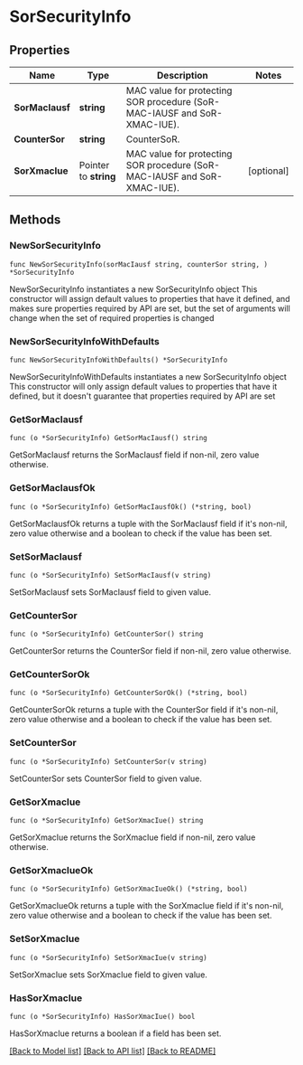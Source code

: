 # SorSecurityInfo

## Properties

Name | Type | Description | Notes
------------ | ------------- | ------------- | -------------
**SorMacIausf** | **string** | MAC value for protecting SOR procedure (SoR-MAC-IAUSF and SoR-XMAC-IUE). | 
**CounterSor** | **string** | CounterSoR. | 
**SorXmacIue** | Pointer to **string** | MAC value for protecting SOR procedure (SoR-MAC-IAUSF and SoR-XMAC-IUE). | [optional] 

## Methods

### NewSorSecurityInfo

`func NewSorSecurityInfo(sorMacIausf string, counterSor string, ) *SorSecurityInfo`

NewSorSecurityInfo instantiates a new SorSecurityInfo object
This constructor will assign default values to properties that have it defined,
and makes sure properties required by API are set, but the set of arguments
will change when the set of required properties is changed

### NewSorSecurityInfoWithDefaults

`func NewSorSecurityInfoWithDefaults() *SorSecurityInfo`

NewSorSecurityInfoWithDefaults instantiates a new SorSecurityInfo object
This constructor will only assign default values to properties that have it defined,
but it doesn't guarantee that properties required by API are set

### GetSorMacIausf

`func (o *SorSecurityInfo) GetSorMacIausf() string`

GetSorMacIausf returns the SorMacIausf field if non-nil, zero value otherwise.

### GetSorMacIausfOk

`func (o *SorSecurityInfo) GetSorMacIausfOk() (*string, bool)`

GetSorMacIausfOk returns a tuple with the SorMacIausf field if it's non-nil, zero value otherwise
and a boolean to check if the value has been set.

### SetSorMacIausf

`func (o *SorSecurityInfo) SetSorMacIausf(v string)`

SetSorMacIausf sets SorMacIausf field to given value.


### GetCounterSor

`func (o *SorSecurityInfo) GetCounterSor() string`

GetCounterSor returns the CounterSor field if non-nil, zero value otherwise.

### GetCounterSorOk

`func (o *SorSecurityInfo) GetCounterSorOk() (*string, bool)`

GetCounterSorOk returns a tuple with the CounterSor field if it's non-nil, zero value otherwise
and a boolean to check if the value has been set.

### SetCounterSor

`func (o *SorSecurityInfo) SetCounterSor(v string)`

SetCounterSor sets CounterSor field to given value.


### GetSorXmacIue

`func (o *SorSecurityInfo) GetSorXmacIue() string`

GetSorXmacIue returns the SorXmacIue field if non-nil, zero value otherwise.

### GetSorXmacIueOk

`func (o *SorSecurityInfo) GetSorXmacIueOk() (*string, bool)`

GetSorXmacIueOk returns a tuple with the SorXmacIue field if it's non-nil, zero value otherwise
and a boolean to check if the value has been set.

### SetSorXmacIue

`func (o *SorSecurityInfo) SetSorXmacIue(v string)`

SetSorXmacIue sets SorXmacIue field to given value.

### HasSorXmacIue

`func (o *SorSecurityInfo) HasSorXmacIue() bool`

HasSorXmacIue returns a boolean if a field has been set.


[[Back to Model list]](../README.md#documentation-for-models) [[Back to API list]](../README.md#documentation-for-api-endpoints) [[Back to README]](../README.md)


